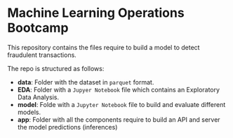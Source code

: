 # Machine Learning Operations Bootcamp
This repository contains the files require to build a model to detect fraudulent transactions.

The repo is structured as follows:

- **data**: Folder with the dataset in `parquet` format.
- **EDA**: Folder with a `Jupyer Notebook` file which contains an Exploratory Data Analysis.
- **model**: Folde with a `Jupyter Notebook` file to build and evaluate different models.
- **app**: Folder with all the components require to build an API and server the model predictions (inferences)


